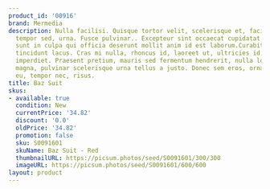 ```yaml
---
product_id: '00916'
brand: Mermedia
description: Nulla facilisi. Quisque tortor velit, scelerisque et, facilisis vel,
  tempor sed, urna. Fusce pulvinar.. Excepteur sint occaecat cupidatat non proident,
  sunt in culpa qui officia deserunt mollit anim id est laborum.Curabitur pretium
  tincidunt lacus. Cras mi nulla, rhoncus id, laoreet ut, ultricies id, odio.Donec
  imperdiet. Praesent pretium, mauris sed fermentum hendrerit, nulla lorem iaculis
  magna, pulvinar scelerisque urna tellus a justo. Donec sem eros, ornare ut, commodo
  eu, tempor nec, risus.
title: Baz Suit
skus:
- available: true
  condition: New
  currentPrice: '34.82'
  discount: '0.0'
  oldPrice: '34.82'
  promotion: false
  sku: S0091601
  skuName: Baz Suit - Red
  thumbnailURL: https://picsum.photos/seed/S0091601/300/300
  imageURL: https://picsum.photos/seed/S0091601/600/600
layout: product
---
```

